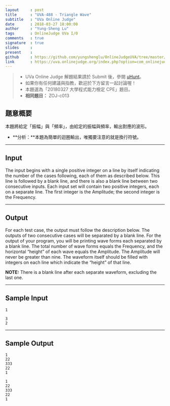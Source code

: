 ```yaml
---
layout     : post
title      : "UVA-488 - Triangle Wave"
subtitle   : "UVa Online Judge"
date       : 2018-03-27 18:00:00
author     : "Yung-Sheng Lu"
tags       : OnlineJudge UVa I/O
comments   : true
signature  : true
slides     : 
present    :
github     : https://github.com/yungshenglu/OnlineJudgeUVA/tree/master/UVA-488
link       : https://uva.onlinejudge.org/index.php?option=com_onlinejudge&Itemid=8&page=show_problem&problem=429
---
```


> * UVa Online Judge 解題結果請於 Submit 後，參閱 [uHunt](https://uhunt.onlinejudge.org/)。
> * 如果你有任何建議與指教，歡迎於下方留言一起討論喔！
> * 本題選為「20180327 大學程式能力檢定 CPE」題目。
> * **相同題目：** ZOJ-c013

## 題意概要

本題將給定「振幅」與「頻率」，由給定的振幅與頻率，輸出對應的波形。

* **分析：**本題為簡單的迴圈輸出，唯獨要注意的就是換行符號。

---
## Input

The input begins with a single positive integer on a line by itself indicating the number of the cases following, each of them as described below. This line is followed by a blank line, and there is also a blank line between two consecutive inputs. Each input set will contain two positive integers, each on a separate line. The first integer is the Amplitude; the second integer is the Frequency.

---
## Output

For each test case, the output must follow the description below. The outputs of two consecutive cases will be separated by a blank line. For the output of your program, you will be printing wave forms each separated by a blank line. The total number of wave forms equals the Frequency, and the horizontal “height” of each wave equals the Amplitude. The Amplitude will never be greater than nine. The waveform itself should be filled with integers on each line which indicate the “height” of that line.

**NOTE:** There is a blank line after each separate waveform, excluding the last one.

---
## Sample Input

```
1

3
2
```

---
## Sample Output

```
1
22
333
22
1

1
22
333
22
1
```
